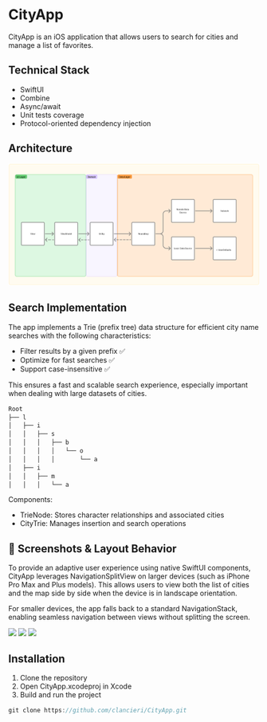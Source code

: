 # CityApp

CityApp is an iOS application that allows users to search for cities and manage a list of favorites.

## Technical Stack
- SwiftUI
- Combine
- Async/await
- Unit tests coverage
- Protocol-oriented dependency injection

## Architecture
![alt text](https://github.com/clancieri/CityApp/blob/main/architecture.png "")

## Search Implementation
The app implements a Trie (prefix tree) data structure for efficient city name searches with the following characteristics: 

- Filter results by a given prefix ✅
- Optimize for fast searches ✅
- Support case-insensitive ✅

This ensures a fast and scalable search experience, especially important when dealing with large datasets of cities. 

```swift
Root
├── l
│   ├── i
│   │   ├── s
│   │   │   ├── b
│   │   │   │   └── o
│   │   │   │       └── a
│   ├── i
│   │   ├── m
│   │   │   └── a
```
Components:
- TrieNode: Stores character relationships and associated cities
- CityTrie: Manages insertion and search operations

## 📸 Screenshots & Layout Behavior
To provide an adaptive user experience using native SwiftUI components, CityApp leverages NavigationSplitView on larger devices (such as iPhone Pro Max and Plus models). This allows users to view both the list of cities and the map side by side when the device is in landscape orientation.

For smaller devices, the app falls back to a standard NavigationStack, enabling seamless navigation between views without splitting the screen.

<img src="https://github.com/user-attachments/assets/66794c1f-4178-4c16-9e24-de447aa08919" width="320">
<img src="https://github.com/user-attachments/assets/88fe10df-c9c7-40e9-91d7-56adbed131bc" width="320">
<img src="https://github.com/user-attachments/assets/667421a8-eac0-402d-9af4-fc5cc1418278" width="320">

## Installation

1. Clone the repository
2. Open CityApp.xcodeproj in Xcode
3. Build and run the project

```swift
git clone https://github.com/clancieri/CityApp.git
```

